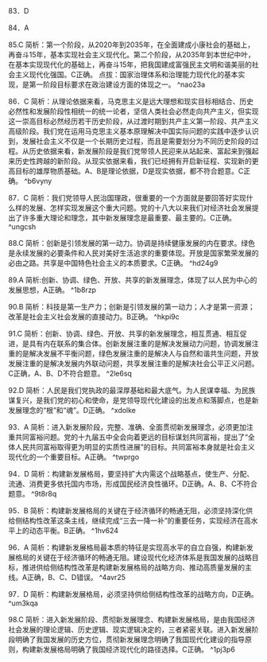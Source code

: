 83．D

84．A 

85.C
简析：第一个阶段，从2020年到2035年，在全面建成小康社会的基础上，再奋斗15年，基本实现社会主义现代化。第二个阶段，从2035年到本世纪中叶，在基本实现现代化的基础上，再奋斗15年，把我国建成富强民主文明和谐美丽的社会主义现代化强国。C正确。
点拔：国家治理体系和治理能力现代化的基本实现，是第一阶段目标要求在政治建设方面的体现之一。 ^nao23a

86．C
简析：从理论依据来看，马克思主义是远大理想和现实目标相结合、历史必然性和发展阶段性相统一的统一论者，坚信人类社会必然走向共产主义，但实现这一崇高目标必然经历若干历史阶段，从过渡时期到共产主义第一阶段、共产主义高级阶段。我们党在运用马克思主义基本原理解决中国实际问题的实践中逐步认识到，发展社会主义不仅是一个长期历史过程，而且是需要划分为不同历史阶段的过程。从历史依据来看，新发展阶段是我们党带领人民迎来从站起来、富起来到强起来历史性跨越的新阶段。从现实依据来看，我们已经拥有开启新征程、实现新的更高目标的雄厚物质基础。A、B是理论依据，D是现实依据，都不符合题意。C正确。 ^b6vyny

87．C
简析：我们党领导人民治国理政，很重要的一个方面就是要回答好实现什么样的发展、怎样实现发展这个重大问题。党的十八大以来我们对经济社会发展提出了许多重大理论和理念，其中新发展理念是最重要、最主要的。C正确。 ^ungcsh

88.C
简析：创新是引领发展的第一动力。协调是持续健康发展的内在要求。绿色是永续发展的必要条件和人民对美好生活追求的重要体现。开放是国家繁荣发展的必由之路。共享是中国特色社会主义的本质要求。C正确。 ^hd24g9

89.A
简析:创新、协调、绿色、开放、共享的新发展理念，体现了以人民为中心的发展思想，A正确。 ^1b8rzp

90.B
简析：科技是第一生产力；创新是引领发展的第一动力；人才是第一资源；改革是社会主义社会发展的直接动力。B正确。 ^hkpi9c

91.C
简析：创新、协调、绿色、开放、共享的新发展理念，相互贯通、相互促进，是具有内在联系的集合体。创新发展注重的是解决发展动力问题，协调发展注重的是解决发展不平衡问题，绿色发展注重的是解决人与自然和谐共生问题，开放发展注重的是解决发展内外联动问题，共享发展注重的是解决社会公平正义问题。C正确，A、B、D不符合题意。 ^2le6sq

92.D
简析：人民是我们党执政的最深厚基础和最大底气。为人民谋幸福、为民族谋复兴，是我们党的初心和使命，是党领导现代化建设的出发点和落脚点，也是新发展理念的“根”和“魂”。D正确。 ^xdolke

93．A
简析：进入新发展阶段，完整、准确、全面贯彻新发展理念，必须更加注重共同富裕问题。党的十九届五中全会向着更远的目标谋划共同富裕，提出了“全体人民共同富裕取得更为明显的实质性进展”的目标。共同富裕本身就是社会主义现代化的一个重要目标。A正确。 ^twprgo

94．D
简析：构建新发展格局，要坚持扩大内需这个战略基点，使生产、分配、流通、消费更多依托国内市场，形成国民经济良性循环。D正确。A、B、C不符合题意。 ^9t8r8q

95．B
简析：构建新发展格局的关键在于经济循环的畅通无阻，必须坚持深化供给侧结构性改革这条主线，继续完成“三去一降一补”的重要任务，实现经济在高水平上的动态平衡。B正确。 ^1hv624

96．A
简析：构建新发展格局最本质的特征是实现高水平的自立自强，构建新发展格局的关键在于经济循环的畅通无阻。建设现代化经济体系是我国发展的战略目标，推进供给侧结构性改革是构建新发展格局的战略方向、推动高质量发展的主线。A正确，B、C、D错误。 ^4avr25

97．D
简析：构建新发展格局，必须坚持供给侧结构性改革的战略方向，D正确。 ^um3kqa

98.C
简析：进入新发展阶段、贯彻新发展理念、构建新发展格局，是由我国经济社会发展的理论逻辑、历史逻辑、现实逻辑决定的，三者紧密关联。进入新发展阶段明确了我国发展的历史方位，贯彻新发展理念明确了我国现代化建设的指导原则，构建新发展格局明确了我国经济现代化的路径选择。C正确。 ^1pj3p6